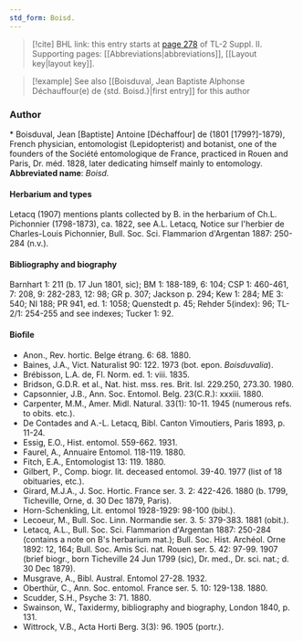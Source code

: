 ```yaml
---
std_form: Boisd.
---
```


> [!cite] BHL link: this entry starts at [page 278](https://www.biodiversitylibrary.org/page/33265475) of TL-2 Suppl. II.
> Supporting pages: [[Abbreviations|abbreviations]], [[Layout key|layout key]].

> [!example] See also [[Boisduval, Jean Baptiste Alphonse Déchauffour(e) de {std. Boisd.}|first entry]] for this author

### Author

\* Boisduval, Jean \[Baptiste\] Antoine \[Déchaffour\] de (1801 \[1799?\]-1879), French physician, entomologist (Lepidopterist) and botanist, one of the founders of the Société entomologique de France, practiced in Rouen and Paris, Dr. méd. 1828, later dedicating himself mainly to entomology. 
**Abbreviated name**: *Boisd.*

#### Herbarium and types

Letacq (1907) mentions plants collected by B. in the herbarium of Ch.L. Pichonnier (1798-1873), ca. 1822, see A.L. Letacq, Notice sur l'herbier de Charles-Louis Pichonnier, Bull. Soc. Sci. Flammarion d'Argentan 1887: 250-284 (n.v.).

#### Bibliography and biography

Barnhart 1: 211 (b. 17 Jun 1801, sic); BM 1: 188-189, 6: 104; CSP 1: 460-461, 7: 208, 9: 282-283, 12: 98; GR p. 307; Jackson p. 294; Kew 1: 284; ME 3: 540; NI 188; PR 941, ed. 1: 1058; Quenstedt p. 45; Rehder 5(index): 96; TL-2/1: 254-255 and see indexes; Tucker 1: 92.

#### Biofile

- Anon., Rev. hortic. Belge étrang. 6: 68. 1880.
- Baines, J.A., Vict. Naturalist 90: 122. 1973 (bot. epon. *Boisduvalia*).
- Brébisson, L.A. de, Fl. Norm. ed. 1: viii. 1835.
- Bridson, G.D.R. et al., Nat. hist. mss. res. Brit. Isl. 229.250, 273.30. 1980.
- Capsonnier, J.B., Ann. Soc. Entomol. Belg. 23(C.R.): xxxiii. 1880.
- Carpenter, M.M., Amer. Midl. Natural. 33(1): 10-11. 1945 (numerous refs. to obits. etc.).
- De Contades and A.-L. Letacq, Bibl. Canton Vimoutiers, Paris 1893, p. 11-24.
- Essig, E.O., Hist. entomol. 559-662. 1931.
- Faurel, A., Annuaire Entomol. 118-119. 1880.
- Fitch, E.A., Entomologist 13: 119. 1880.
- Gilbert, P., Comp. biogr. lit. deceased entomol. 39-40. 1977 (list of 18 obituaries, etc.).
- Girard, M.J.A., J. Soc. Hortic. France ser. 3. 2: 422-426. 1880 (b. 1799, Ticheville, Orne, d. 30 Dec 1879, Paris).
- Horn-Schenkling, Lit. entomol 1928-1929: 98-100 (bibl.).
- Lecoeur, M., Bull. Soc. Linn. Normandie ser. 3. 5: 379-383. 1881 (obit.).
- Letacq, A.L., Bull. Soc. Sci. Flammarion d'Argentan 1887: 250-284 (contains a note on B's herbarium mat.); Bull. Soc. Hist. Archéol. Orne 1892: 12, 164; Bull. Soc. Amis Sci. nat. Rouen ser. 5. 42: 97-99. 1907 (brief biogr., born Ticheville 24 Jun 1799 (sic), Dr. med., Dr. sci. nat.; d. 30 Dec 1879).
- Musgrave, A., Bibl. Austral. Entomol 27-28. 1932.
- Oberthür, C., Ann. Soc. entomol. France ser. 5. 10: 129-138. 1880.
- Scudder, S.H., Psyche 3: 71. 1880.
- Swainson, W., Taxidermy, bibliography and biography, London 1840, p. 131.
- Wittrock, V.B., Acta Horti Berg. 3(3): 96. 1905 (portr.).


